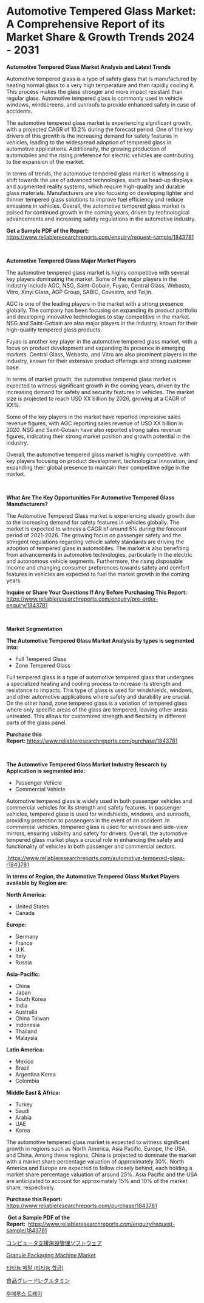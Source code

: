<p><h1>Automotive Tempered Glass Market: A Comprehensive Report of its Market Share & Growth Trends 2024 - 2031</h1></p><p><strong>Automotive Tempered Glass Market Analysis and Latest Trends</strong></p>
<p><p>Automotive tempered glass is a type of safety glass that is manufactured by heating normal glass to a very high temperature and then rapidly cooling it. This process makes the glass stronger and more impact resistant than regular glass. Automotive tempered glass is commonly used in vehicle windows, windscreens, and sunroofs to provide enhanced safety in case of accidents.</p><p>The automotive tempered glass market is experiencing significant growth, with a projected CAGR of 10.2% during the forecast period. One of the key drivers of this growth is the increasing demand for safety features in vehicles, leading to the widespread adoption of tempered glass in automotive applications. Additionally, the growing production of automobiles and the rising preference for electric vehicles are contributing to the expansion of the market.</p><p>In terms of trends, the automotive tempered glass market is witnessing a shift towards the use of advanced technologies, such as head-up displays and augmented reality systems, which require high-quality and durable glass materials. Manufacturers are also focusing on developing lighter and thinner tempered glass solutions to improve fuel efficiency and reduce emissions in vehicles. Overall, the automotive tempered glass market is poised for continued growth in the coming years, driven by technological advancements and increasing safety regulations in the automotive industry.</p></p>
<p><strong>Get a Sample PDF of the Report:&nbsp;</strong> <a href="https://www.reliableresearchreports.com/enquiry/request-sample/1843781">https://www.reliableresearchreports.com/enquiry/request-sample/1843781</a></p>
<p>&nbsp;</p>
<p><strong>Automotive Tempered Glass Major Market Players</strong></p>
<p><p>The automotive tempered glass market is highly competitive with several key players dominating the market. Some of the major players in the industry include AGC, NSG, Saint-Gobain, Fuyao, Central Glass, Webasto, Vitro, Xinyi Glass, AGP Group, SABIC, Covestro, and Teijin.</p><p>AGC is one of the leading players in the market with a strong presence globally. The company has been focusing on expanding its product portfolio and developing innovative technologies to stay competitive in the market. NSG and Saint-Gobain are also major players in the industry, known for their high-quality tempered glass products.</p><p>Fuyao is another key player in the automotive tempered glass market, with a focus on product development and expanding its presence in emerging markets. Central Glass, Webasto, and Vitro are also prominent players in the industry, known for their extensive product offerings and strong customer base.</p><p>In terms of market growth, the automotive tempered glass market is expected to witness significant growth in the coming years, driven by the increasing demand for safety and security features in vehicles. The market size is projected to reach USD XX billion by 2026, growing at a CAGR of XX%.</p><p>Some of the key players in the market have reported impressive sales revenue figures, with AGC reporting sales revenue of USD XX billion in 2020. NSG and Saint-Gobain have also reported strong sales revenue figures, indicating their strong market position and growth potential in the industry.</p><p>Overall, the automotive tempered glass market is highly competitive, with key players focusing on product development, technological innovation, and expanding their global presence to maintain their competitive edge in the market.</p></p>
<p>&nbsp;</p>
<p><strong>What Are The Key Opportunities For Automotive Tempered Glass Manufacturers?</strong></p>
<p><p>The Automotive Tempered Glass market is experiencing steady growth due to the increasing demand for safety features in vehicles globally. The market is expected to witness a CAGR of around 5% during the forecast period of 2021-2026. The growing focus on passenger safety and the stringent regulations regarding vehicle safety standards are driving the adoption of tempered glass in automobiles. The market is also benefiting from advancements in automotive technologies, particularly in the electric and autonomous vehicle segments. Furthermore, the rising disposable income and changing consumer preferences towards safety and comfort features in vehicles are expected to fuel the market growth in the coming years.</p></p>
<p><strong>Inquire or Share Your Questions If Any Before Purchasing This Report:</strong> <a href="https://www.reliableresearchreports.com/enquiry/pre-order-enquiry/1843781">https://www.reliableresearchreports.com/enquiry/pre-order-enquiry/1843781</a></p>
<p>&nbsp;</p>
<p><strong>Market Segmentation</strong></p>
<p><strong>The Automotive Tempered Glass Market Analysis by types is segmented into:</strong></p>
<p><ul><li>Full Tempered Glass</li><li>Zone Tempered Glass</li></ul></p>
<p><p>Full tempered glass is a type of automotive tempered glass that undergoes a specialized heating and cooling process to increase its strength and resistance to impacts. This type of glass is used for windshields, windows, and other automotive applications where safety and durability are crucial. On the other hand, zone tempered glass is a variation of tempered glass where only specific areas of the glass are tempered, leaving other areas untreated. This allows for customized strength and flexibility in different parts of the glass panel.</p></p>
<p><strong>Purchase this Report:&nbsp;</strong><a href="https://www.reliableresearchreports.com/purchase/1843781">https://www.reliableresearchreports.com/purchase/1843781</a></p>
<p>&nbsp;</p>
<p><strong>The Automotive Tempered Glass Market Industry Research by Application is segmented into:</strong></p>
<p><ul><li>Passenger Vehicle</li><li>Commercial Vehicle</li></ul></p>
<p><p>Automotive tempered glass is widely used in both passenger vehicles and commercial vehicles for its strength and safety features. In passenger vehicles, tempered glass is used for windshields, windows, and sunroofs, providing protection to passengers in the event of an accident. In commercial vehicles, tempered glass is used for windows and side-view mirrors, ensuring visibility and safety for drivers. Overall, the automotive tempered glass market plays a crucial role in enhancing the safety and functionality of vehicles in both passenger and commercial sectors.</p></p>
<p><a href="https://www.reliableresearchreports.com/automotive-tempered-glass-r1843781">&nbsp;https://www.reliableresearchreports.com/automotive-tempered-glass-r1843781</a></p>
<p><strong>In terms of Region, the Automotive Tempered Glass Market Players available by Region are:</strong></p>
<p>
    <p> <strong> North America: </strong>
        <ul>
            <li>United States</li>
            <li>Canada</li>
        </ul>
        </p> 
    <p> <strong> Europe: </strong>
        <ul>
            <li>Germany</li>
            <li>France</li>
            <li>U.K.</li>
            <li>Italy</li>
            <li>Russia</li>
        </ul>
        </p> 
    <p> <strong> Asia-Pacific: </strong>
        <ul>
            <li>China</li>
            <li>Japan</li>
            <li>South Korea</li>
            <li>India</li>
            <li>Australia</li>
            <li>China Taiwan</li>
            <li>Indonesia</li>
            <li>Thailand</li>
            <li>Malaysia</li>
        </ul>
        </p> 
    <p> <strong> Latin America: </strong>
        <ul>
            <li>Mexico</li>
            <li>Brazil</li>
            <li>Argentina Korea</li>
            <li>Colombia</li>
        </ul>
        </p> 
    <p> <strong> Middle East & Africa: </strong>
        <ul>
            <li>Turkey</li>
            <li>Saudi</li>
            <li>Arabia</li>
            <li>UAE</li>
            <li>Korea</li>
        </ul>
    </p>
    </p>
<p><p>The automotive tempered glass market is expected to witness significant growth in regions such as North America, Asia Pacific, Europe, the USA, and China. Among these regions, China is projected to dominate the market with a market share percentage valuation of approximately 30%. North America and Europe are expected to follow closely behind, each holding a market share percentage valuation of around 25%. Asia Pacific and the USA are anticipated to account for approximately 15% and 10% of the market share, respectively.</p></p>
<p><strong>Purchase this Report: </strong><a href="https://www.reliableresearchreports.com/purchase/1843781">https://www.reliableresearchreports.com/purchase/1843781</a></p>
<p>&nbsp;<strong>Get a Sample PDF of the Report:&nbsp;&nbsp;</strong><a href="https://www.reliableresearchreports.com/enquiry/request-sample/1843781">https://www.reliableresearchreports.com/enquiry/request-sample/1843781</a></p>
<p><strong></strong></p>
<p><p><a href="https://github.com/nemesis2824/Market-Research-Report-List-2/blob/main/6988427121385.md">コンピュータ支援施設管理ソフトウェア</a></p><p><a href="https://github.com/theanastasiyah/Market-Research-Report-List-1/blob/main/granule-packaging-machine-market.md">Granule Packaging Machine Market</a></p><p><a href="https://medium.com/@beaublock13/%EA%B8%80%EB%A1%9C%EB%B2%8C-%ED%8B%B0%ED%83%80%EB%8A%84-%EA%B8%88%EC%86%8D-%ED%8B%B0%ED%83%80%EB%8A%84-%ED%95%A9%EA%B8%88-%EC%8B%9C%EC%9E%A5%EC%9D%98-%ED%8F%AC%EA%B4%84%EC%A0%81%EC%9D%B8-%EB%B6%84%EC%84%9D-%EC%84%B1%EC%9E%A5-%EC%B6%94%EC%9D%B4-%EB%B0%8F-%EC%8B%9C%EC%9E%A5-%EC%98%88%EC%B8%A1-2024-2031-3fe808ae9dec">티타늄 메탈 (티타늄 합금)</a></p><p><a href="https://medium.com/@adaming121/%E9%A3%9F%E5%93%81%E3%82%B0%E3%83%AC%E3%83%BC%E3%83%89l-%E3%82%B0%E3%83%AB%E3%82%BF%E3%83%9F%E3%83%B3%E6%A5%AD%E7%95%8C%E3%81%B8%E3%81%AE%E6%B4%9E%E5%AF%9F-2031%E5%B9%B4%E3%81%BE%E3%81%A7%E3%81%AE%E5%B8%82%E5%A0%B4%E3%81%AE%E8%B2%A1%E5%8B%99%E7%8A%B6%E6%B3%81-%E5%B8%82%E5%A0%B4%E8%A6%8F%E6%A8%A1-%E5%8F%8E%E7%9B%8A%E5%88%86%E6%9E%90-b26078350c9f">食品グレードL-グルタミン</a></p><p><a href="https://github.com/alpinestartsekian/Market-Research-Report-List-1/blob/main/9281320113360.md">후메루스 트레이</a></p></p>